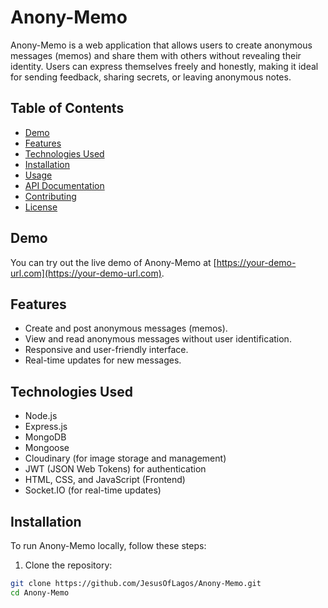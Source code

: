 

# Anony-Memo

Anony-Memo is a web application that allows users to create anonymous messages (memos) and share them with others without revealing their identity. Users can express themselves freely and honestly, making it ideal for sending feedback, sharing secrets, or leaving anonymous notes.

## Table of Contents

- [Demo](#demo)
- [Features](#features)
- [Technologies Used](#technologies-used)
- [Installation](#installation)
- [Usage](#usage)
- [API Documentation](#api-documentation)
- [Contributing](#contributing)
- [License](#license)

## Demo

You can try out the live demo of Anony-Memo at [https://your-demo-url.com](https://your-demo-url.com).

## Features

- Create and post anonymous messages (memos).
- View and read anonymous messages without user identification.
- Responsive and user-friendly interface.
- Real-time updates for new messages.

## Technologies Used

- Node.js
- Express.js
- MongoDB
- Mongoose
- Cloudinary (for image storage and management)
- JWT (JSON Web Tokens) for authentication
- HTML, CSS, and JavaScript (Frontend)
- Socket.IO (for real-time updates)

## Installation

To run Anony-Memo locally, follow these steps:

1. Clone the repository:

```bash
git clone https://github.com/JesusOfLagos/Anony-Memo.git
cd Anony-Memo

